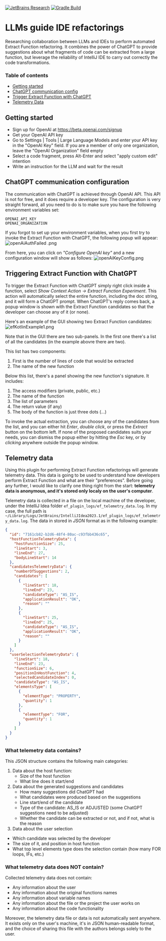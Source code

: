 [![JetBrains Research](https://jb.gg/badges/research.svg)](https://confluence.jetbrains.com/display/ALL/JetBrains+on+GitHub)
[![Gradle Build](https://github.com/JetBrains-Research/llm-guide-refactorings/actions/workflows/gradle-build.yml/badge.svg)](https://github.com/JetBrains-Research/llm-guide-refactorings/actions/workflows/gradle-build.yml)

# LLMs guide IDE refactorings

<!-- Plugin description -->
Researching collaboration between LLMs and IDEs to perform automated Extract Function refactoring. It combines the 
power of ChatGPT to provide suggestions about what fragments of code can be extracted from a large function, but leverage
the reliability of IntelliJ IDE to carry out correctly the code transformations.
<!-- Plugin description end -->

### Table of contents

- [Getting started](#getting-started)
- [ChatGPT communication config](#chatgpt-communication-configuration)
- [Trigger Extract Function with ChatGPT](#triggering-extract-function-with-chatgpt)
- [Telemetry Data](#telemetry-data)

## Getting started

- Sign up for OpenAI at https://beta.openai.com/signup
- Get your OpenAI API key
- Go to Settings | Tools | Large Language Models and enter your API key in the "OpenAI Key" field. If you are a member
  of only one organization, leave the "OpenAI Organization" field empty
- Select a code fragment, press Alt-Enter and select "apply custom edit" intention
- Write an instruction for the LLM and wait for the result

## ChatGPT communication configuration

The communication with ChatGPT is achieved through OpenAI API. This API is not for free, and it does require a developer
key. The configuration is very straight forward, all you need to do is to make sure you have the following environment
variables set:

```shell
OPENAI_API_KEY
OPENAI_ORGANIZATION
```

If you forgot to set up your environment variables, when you first try to invoke the Extract Function with ChatGPT,
the following popup will appear:
![openAiAuthFailed .png](readme-images/pngs/OpenAIAuthorizationFailed.png)

From here, you can click on *"Configure OpenAI key"* and a new configuration window will show as follows:
![openAiKeyConfig.png](readme-images%2Fpngs%2FopenAiKeyConfig.png)

## Triggering Extract Function with ChatGPT

To trigger the Extract Function with ChatGPT simply right click inside a function, select *Show Context Action ->
Extract Function Experiment*. This action will automatically select the entire
function, including the doc string, and it will form a ChatGPT prompt. When ChatGPT's reply comes back, a popup window
is shown with the Extract Function candidates so that the developer can choose any of it (or none).

Here's an example of the GUI showing two Extract Function candidates:
![efKotlinExample1.png](readme-images%2Fpngs%2FefKotlinExample1.png)

Note that in the GUI there are two sub-panels. In the first one there's a list of all the candidates (in the example
abovre there are two).

This list has two components:

1. First is the number of lines of code that would be extracted
2. The name of the new function

Below this list, there's a panel showing the new function's signature. It includes:

1. The access modifiers (private, public, etc.)
2. The name of the function
3. The list of parameters
4. The return value (if any)
5. The body of the function is just three dots (...)

To invoke the actual extraction, you can choose any of the candidates from the list, and you can either hit *Enter*,
*double click*, or press the *Extract* button on the bottom left. If none of the proposed candidates suits your needs,
you can dismiss the popup either by hitting the *Esc* key, or by *clicking* anywhere outside the popup window.

## Telemetry data

Using this plugin for performing Extract Function refactorings will generate telemetry data. This data is going to be
used to understand how developers perform Extract Function and what are their "preferences". Before going any further,
I would like to clarify one thing right from the start: **telemetry data is anonymous, and it's stored only localy on
the user's computer**.

Telemetry data is collected in a file on the local machine of the developer, under the IntelliJ Idea folder
`ef_plugin_logs/ef_telemetry_data.log`. In my case, the full path
is `~/Library/Logs/JetBrains/IntelliJIdea2023.1/ef_plugin_logs/ef_telemetry_data.log`.
The data in stored in *JSON* format as in the following example:

```json
{
  "id": "7161cb82-b2d6-48f4-80ac-c93fbb436c65",
  "hostFunctionTelemetryData": {
    "hostFunctionSize": 25,
    "lineStart": 3,
    "lineEnd": 27,
    "bodyLineStart": 14
  },
  "candidatesTelemetryData": {
    "numberOfSuggestions": 2,
    "candidates": [
      {
        "lineStart": 18,
        "lineEnd": 23,
        "candidateType": "AS_IS",
        "applicationResult": "OK",
        "reason": ""
      },
      {
        "lineStart": 25,
        "lineEnd": 25,
        "candidateType": "AS_IS",
        "applicationResult": "OK",
        "reason": ""
      }
    ]
  },
  "userSelectionTelemetryData": {
    "lineStart": 18,
    "lineEnd": 23,
    "functionSize": 6,
    "positionInHostFunction": 4,
    "selectedCandidateIndex": 0,
    "candidateType": "AS_IS",
    "elementsType": [
      {
        "elementType": "PROPERTY",
        "quantity": 1
      },
      {
        "elementType": "FOR",
        "quantity": 1
      }
    ]
  }
}
```

### What telemetry data contains?

This JSON structure contains the following main categories:

1. Data about the host function:
    * Size of the host function
    * What line does it start/end
2. Data about the generated suggestions and candidates
    * How many suggestions did ChatGPT had
    * What candidates were produced based on the suggestions
    * Line start/end of the candidate
    * Type of the candidate: AS_IS or ADJUSTED (some ChatGPT suggestions need to be adjusted)
    * Whether the candidate can be extracted or not, and if not, what is the reason
3. Data about the user selection

* Which candidate was selected by the developer
* The size of it, and position in host function
* What top level elements type does the selection contain (how many FOR loops, IFs, etc.)

### What telemetry data does NOT contain?

Collected telemetry data does not contain:

* Any information about the user
* Any information about the original functions names
* Any information about variable names
* Any information about the file or the project the user works on
* Any information about the code functionality

Moreover, the telemetry data file or data is not automatically sent anywhere. It exists only on the user's machine,
it's in JSON human-readable format, and the choice of sharing this file with the authors belongs solely to the user.